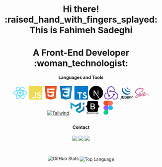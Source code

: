 <h1 align="center" >Hi there! :raised_hand_with_fingers_splayed: This is Fahimeh Sadeghi</h1>
<h1 align="center">A Front-End Developer :woman_technologist:</h1>
<h4 align="center">Languages and Tools</h4>
<p align="center">
   <a target="_blank" href="https://reactjs.org/"><img
      src="https://raw.githubusercontent.com/devicons/devicon/master/icons/react/react-original.svg" alt="ReactJS"
      width="45" height="45" /></a>
  <a target="_blank" href="https://javascript.info/"><img
      src="https://raw.githubusercontent.com/devicons/devicon/master/icons/javascript/javascript-plain.svg"
      alt="JavaScript" width="45" height="45" /></a>
   <a target="_blank" href="https://www.w3schools.com/html/"><img
      src="https://raw.githubusercontent.com/devicons/devicon/master/icons/html5/html5-original.svg" alt="HTML"
      width="45" height="45" /></a>
  <a target="_blank" href="https://www.w3schools.com/css/"><img
      src="https://raw.githubusercontent.com/devicons/devicon/master/icons/css3/css3-original.svg" alt="CSS" width="45"
      height="45" /></a>
  <a target="_blank" href="https://typescriptlang.org/"><img
      src="https://raw.githubusercontent.com/devicons/devicon/master/icons/typescript/typescript-plain.svg"
      alt="TypeScript" width="45" height="45" /></a>
  <a target="_blank" href="https://nextjs.org/"><img
      src="https://raw.githubusercontent.com/devicons/devicon/master/icons/nextjs/nextjs-original.svg" alt="NextJS"
      width="45" height="45" /></a>
  <a target="_blank" href="https://redux.js.org/"><img
      src="https://raw.githubusercontent.com/devicons/devicon/master/icons/redux/redux-original.svg" alt="Redux"
      width="45" height="45" /></a>
  <a target="_blank" href="https://jquery.com/"><img
      src="https://raw.githubusercontent.com/devicons/devicon/master/icons/jquery/jquery-original-wordmark.svg"
      alt="jQuery" width="45" height="45" /></a>
  <a target="_blank" href="https://sass-lang.com/"><img
      src="https://raw.githubusercontent.com/devicons/devicon/master/icons/sass/sass-original.svg" alt="Sass" width="45"
      height="45" /></a>
   <a target="_blank" href="https://tailwindcss.com/"><img
      src="https://www.vectorlogo.zone/logos/tailwindcss/tailwindcss-icon.svg" alt="Tailwind" width="45"
      height="45" /></a>
  <a target="_blank" href="https://material-ui.com/"><img
      src="https://raw.githubusercontent.com/devicons/devicon/master/icons/materialui/materialui-original.svg"
      alt="Material-UI" width="45" height="45" /></a>
  <a target="_blank" href="https://getbootstrap.com/"><img
      src="https://raw.githubusercontent.com/devicons/devicon/master/icons/bootstrap/bootstrap-plain-wordmark.svg"
      alt="Bootstrap" width="45" height="45" /></a>
  <a target="_blank" href="https://www.figma.com/"><img
      src="https://raw.githubusercontent.com/devicons/devicon/master/icons/figma/figma-original.svg" alt="Figma"
      width="45" height="45" /></a>
</p>
<h2></h2>
<h4 align="center">Contact</h4>
<p align="center">
  <a href="https://t.me/fahimehsd"><img
      src="https://img.shields.io/badge/-Telegram-2CA5E0?style=for-the-badge&labelColor=f4f4f4&logo=telegram&logoColor=D14836&link=https://t.me/mre01/"></a>
  <a href="https://www.linkedin.com/in/fahimehsadeghi/"><img
      src="https://img.shields.io/badge/LinkedIn-0077B5?style=for-the-badge&labelColor=f4f4f4&logo=linkedin&logoColor=0077B5&link=https://www.linkedin.com/in/mre-dev/"></a>
    <a href="mailto:fahimehsadeghi3@gmail.com"><img
      src="https://img.shields.io/badge/-Gmail-D14836?style=for-the-badge&labelColor=f4f4f4&logo=gmail&logoColor=D14836&link=mailto:mre.dev01@gmail.com/"></a>
</p>
<h2></h2>
</br>
<div align="center">
  <img alt="GitHub Stats" align="top" width="65%" height="240px" src="https://github-readme-stats.vercel.app/api?username=fahimehsd&theme=nord" />
  <img alt="Top Language" align="center" width="32%" height="240px" src="https://github-readme-stats.vercel.app/api/top-langs/?username=fahimehsd&langs_count=5&theme=nord" />
</div>
